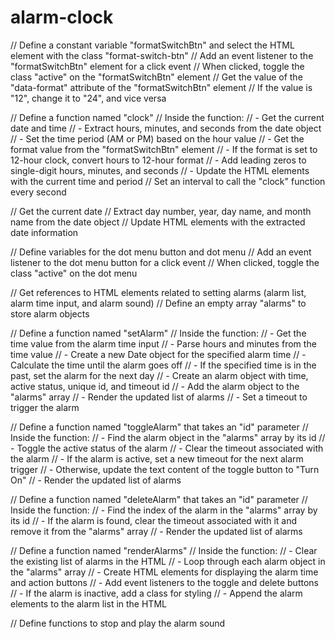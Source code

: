 # alarm-clock

// Define a constant variable "formatSwitchBtn" and select the HTML element with the class "format-switch-btn"
// Add an event listener to the "formatSwitchBtn" element for a click event
// When clicked, toggle the class "active" on the "formatSwitchBtn" element
// Get the value of the "data-format" attribute of the "formatSwitchBtn" element
// If the value is "12", change it to "24", and vice versa

// Define a function named "clock"
// Inside the function:
// - Get the current date and time
// - Extract hours, minutes, and seconds from the date object
// - Set the time period (AM or PM) based on the hour value
// - Get the format value from the "formatSwitchBtn" element
// - If the format is set to 12-hour clock, convert hours to 12-hour format
// - Add leading zeros to single-digit hours, minutes, and seconds
// - Update the HTML elements with the current time and period
// Set an interval to call the "clock" function every second

// Get the current date
// Extract day number, year, day name, and month name from the date object
// Update HTML elements with the extracted date information

// Define variables for the dot menu button and dot menu
// Add an event listener to the dot menu button for a click event
// When clicked, toggle the class "active" on the dot menu

// Get references to HTML elements related to setting alarms (alarm list, alarm time input, and alarm sound)
// Define an empty array "alarms" to store alarm objects

// Define a function named "setAlarm"
// Inside the function:
// - Get the time value from the alarm time input
// - Parse hours and minutes from the time value
// - Create a new Date object for the specified alarm time
// - Calculate the time until the alarm goes off
// - If the specified time is in the past, set the alarm for the next day
// - Create an alarm object with time, active status, unique id, and timeout id
// - Add the alarm object to the "alarms" array
// - Render the updated list of alarms
// - Set a timeout to trigger the alarm

// Define a function named "toggleAlarm" that takes an "id" parameter
// Inside the function:
// - Find the alarm object in the "alarms" array by its id
// - Toggle the active status of the alarm
// - Clear the timeout associated with the alarm
// - If the alarm is active, set a new timeout for the next alarm trigger
// - Otherwise, update the text content of the toggle button to "Turn On"
// - Render the updated list of alarms

// Define a function named "deleteAlarm" that takes an "id" parameter
// Inside the function:
// - Find the index of the alarm in the "alarms" array by its id
// - If the alarm is found, clear the timeout associated with it and remove it from the "alarms" array
// - Render the updated list of alarms

// Define a function named "renderAlarms"
// Inside the function:
// - Clear the existing list of alarms in the HTML
// - Loop through each alarm object in the "alarms" array
//   - Create HTML elements for displaying the alarm time and action buttons
//   - Add event listeners to the toggle and delete buttons
//   - If the alarm is inactive, add a class for styling
//   - Append the alarm elements to the alarm list in the HTML

// Define functions to stop and play the alarm sound
